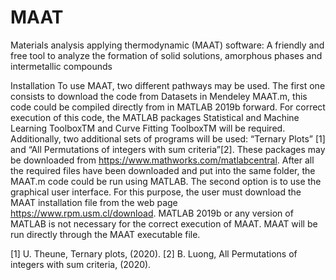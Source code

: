 # MAAT
Materials analysis applying thermodynamic (MAAT) software: A friendly and free tool to analyze the formation of solid solutions, amorphous phases and intermetallic compounds


Installation 
To use MAAT, two different pathways may be used. The first one consists to download the code from Datasets in Mendeley MAAT.m, this code could be compiled directly from in MATLAB 2019b forward. For correct execution of this code, the MATLAB packages Statistical and Machine Learning ToolboxTM and Curve Fitting ToolboxTM will be required. Additionally, two additional sets of programs will be used: “Ternary Plots” [1] and “All Permutations of integers with sum criteria”[2]. These packages may be downloaded from https://www.mathworks.com/matlabcentral. After all the required files have been downloaded and put into the same folder, the MAAT.m code could be run using MATLAB.
The second option is to use the graphical user interface. For this purpose, the user must download the MAAT installation file from the web page https://www.rpm.usm.cl/download. MATLAB  2019b or any version of MATLAB is not necessary for the correct execution of MAAT. MAAT will be run directly through the MAAT executable file.

[1] U. Theune, Ternary plots, (2020).
[2] B. Luong, All Permutations of integers with sum criteria, (2020).
